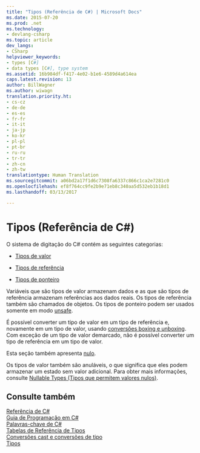 ```yaml
---
title: "Tipos (Referência de C#) | Microsoft Docs"
ms.date: 2015-07-20
ms.prod: .net
ms.technology:
- devlang-csharp
ms.topic: article
dev_langs:
- CSharp
helpviewer_keywords:
- types [C#]
- data types [C#], type system
ms.assetid: 16b984df-f417-4e02-b1e6-4589d4a614ea
caps.latest.revision: 13
author: BillWagner
ms.author: wiwagn
translation.priority.ht:
- cs-cz
- de-de
- es-es
- fr-fr
- it-it
- ja-jp
- ko-kr
- pl-pl
- pt-br
- ru-ru
- tr-tr
- zh-cn
- zh-tw
translationtype: Human Translation
ms.sourcegitcommit: a06bd2a17f1d6c7308fa6337c866c1ca2e7281c0
ms.openlocfilehash: ef8f764cc9fe2b9e71eb8c340aa5d532eb1b18d1
ms.lasthandoff: 03/13/2017

---
```

# <a name="types-c-reference"></a>Tipos (Referência de C#)
O sistema de digitação do C# contém as seguintes categorias:  
  
-   [Tipos de valor](../../../csharp/language-reference/keywords/value-types.md)  
  
-   [Tipos de referência](../../../csharp/language-reference/keywords/reference-types.md)  
  
-   [Tipos de ponteiro](../../../csharp/programming-guide/unsafe-code-pointers/pointer-types.md)  
  
 Variáveis que são tipos de valor armazenam dados e as que são tipos de referência armazenam referências aos dados reais. Os tipos de referência também são chamados de objetos. Os tipos de ponteiro podem ser usados somente em modo [unsafe](../../../csharp/language-reference/keywords/unsafe.md).  
  
 É possível converter um tipo de valor em um tipo de referência e, novamente em um tipo de valor, usando [conversões boxing e unboxing](../../../csharp/programming-guide/types/boxing-and-unboxing.md). Com exceção de um tipo de valor demarcado, não é possível converter um tipo de referência em um tipo de valor.  
  
 Esta seção também apresenta [nulo](../../../csharp/language-reference/keywords/void.md).  
  
 Os tipos de valor também são anuláveis, o que significa que eles podem armazenar um estado sem valor adicional. Para obter mais informações, consulte [Nullable Types (Tipos que permitem valores nulos)](../../../csharp/programming-guide/nullable-types/index.md).  
  
## <a name="see-also"></a>Consulte também  
 [Referência de C#](../../../csharp/language-reference/index.md)   
 [Guia de Programação em C#](../../../csharp/programming-guide/index.md)   
 [Palavras-chave de C#](../../../csharp/language-reference/keywords/index.md)   
 [Tabelas de Referência de Tipos](../../../csharp/language-reference/keywords/reference-tables-for-types.md)   
 [Conversões cast e conversões de tipo](../../../csharp/programming-guide/types/casting-and-type-conversions.md)   
 [Tipos](../../../csharp/programming-guide/types/index.md)
